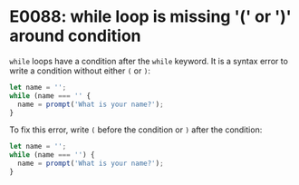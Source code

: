 # E0088: while loop is missing '(' or ')' around condition

`while` loops have a condition after the `while` keyword. It is a syntax error
to write a condition without either `(` or `)`:

```javascript
let name = '';
while (name === '' {
  name = prompt('What is your name?');
}
```

To fix this error, write `(` before the condition or `)` after the condition:

```javascript
let name = '';
while (name === '') {
  name = prompt('What is your name?');
}
```
